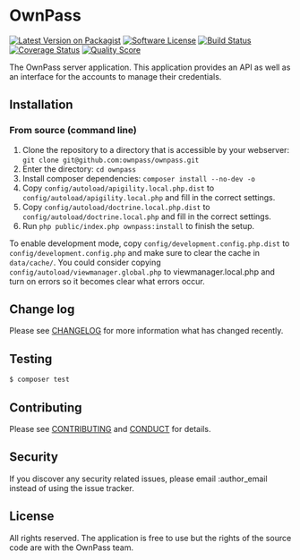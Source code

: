 # OwnPass

[![Latest Version on Packagist][ico-version]][link-packagist]
[![Software License][ico-license]](LICENSE.md)
[![Build Status][ico-travis]][link-travis]
[![Coverage Status][ico-scrutinizer]][link-scrutinizer]
[![Quality Score][ico-code-quality]][link-code-quality]

The OwnPass server application. This application provides an API as well
as an interface for the accounts to manage their credentials.

## Installation

### From source (command line)

1. Clone the repository to a directory that is accessible by your webserver: `git clone git@github.com:ownpass/ownpass.git`
2. Enter the directory: `cd ownpass`
3. Install composer dependencies: `composer install --no-dev -o`
4. Copy `config/autoload/apigility.local.php.dist` to `config/autoload/apigility.local.php` and fill in the correct settings.
5. Copy `config/autoload/doctrine.local.php.dist` to `config/autoload/doctrine.local.php` and fill in the correct settings.
6. Run `php public/index.php ownpass:install` to finish the setup.

To enable development mode, copy `config/development.config.php.dist` to `config/development.config.php` and make sure to 
clear the cache in `data/cache/`. You could consider copying `config/autoload/viewmanager.global.php` to viewmanager.local.php 
and turn on errors so it becomes clear what errors occur.

## Change log

Please see [CHANGELOG](CHANGELOG.md) for more information what has changed recently.

## Testing

``` bash
$ composer test
```

## Contributing

Please see [CONTRIBUTING](CONTRIBUTING.md) and [CONDUCT](CONDUCT.md) for details.

## Security

If you discover any security related issues, please email :author_email instead of using the issue tracker.

## License

All rights reserved. The application is free to use but the rights of the source code are with the OwnPass team.

[ico-version]: https://img.shields.io/packagist/v/ownpass/ownpass.svg?style=flat-square
[ico-license]: https://img.shields.io/badge/license-MIT-brightgreen.svg?style=flat-square
[ico-travis]: https://img.shields.io/travis/ownpass/ownpass/master.svg?style=flat-square
[ico-scrutinizer]: https://img.shields.io/scrutinizer/coverage/g/ownpass/ownpass.svg?style=flat-square
[ico-code-quality]: https://img.shields.io/scrutinizer/g/ownpass/ownpass.svg?style=flat-square

[link-packagist]: https://packagist.org/packages/ownpass/ownpass
[link-travis]: https://travis-ci.org/ownpass/ownpass
[link-scrutinizer]: https://scrutinizer-ci.com/g/ownpass/ownpass/code-structure
[link-code-quality]: https://scrutinizer-ci.com/g/ownpass/ownpass
[link-contributors]: ../../contributors
